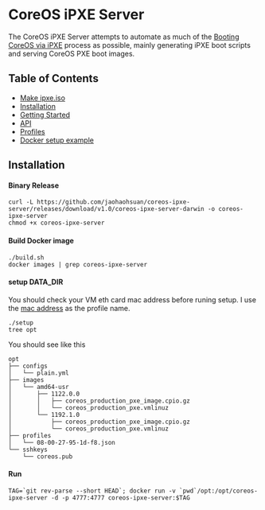 # CoreOS iPXE Server

The CoreOS iPXE Server attempts to automate as much of the [Booting CoreOS via iPXE](https://coreos.com/docs/running-coreos/bare-metal/booting-with-ipxe/) process as possible, mainly generating iPXE boot scripts and serving CoreOS PXE boot images.

## Table of Contents

- [Make ipxe.iso](ipxe/README.md)
- [Installation](#installation)
- [Getting Started](docs/getting_started.md)
- [API](docs/api.md)
- [Profiles](docs/profiles.md)
- [Docker setup example](docs/docker.md)

## Installation

#### Binary Release

```
curl -L https://github.com/jaohaohsuan/coreos-ipxe-server/releases/download/v1.0/coreos-ipxe-server-darwin -o coreos-ipxe-server
chmod +x coreos-ipxe-server
```

#### Build Docker image

```
./build.sh
docker images | grep coreos-ipxe-server
```
#### setup DATA_DIR
You should check your VM eth card mac address before runing setup.
I use the [mac address](ipxe/scripts/coreos-macd.ipxe#L5) as the profile name.
```
./setup
tree opt
```
You should see like this
```
opt
├── configs
│   └── plain.yml
├── images
│   └── amd64-usr
│       ├── 1122.0.0
│       │   ├── coreos_production_pxe_image.cpio.gz
│       │   └── coreos_production_pxe.vmlinuz
│       └── 1192.1.0
│           ├── coreos_production_pxe_image.cpio.gz
│           └── coreos_production_pxe.vmlinuz
├── profiles
│   └── 08-00-27-95-1d-f8.json
└── sshkeys
    └── coreos.pub
```

#### Run

```
TAG=`git rev-parse --short HEAD`; docker run -v `pwd`/opt:/opt/coreos-ipxe-server -d -p 4777:4777 coreos-ipxe-server:$TAG
```
